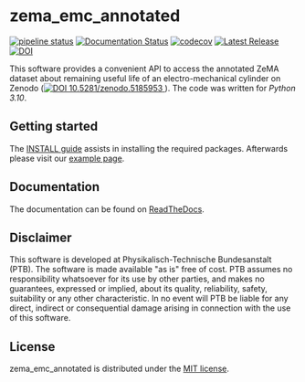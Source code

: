 # zema_emc_annotated

[![pipeline status](https://gitlab1.ptb.de/m4d/zema_emc_annotated/badges/main/pipeline.svg)](https://gitlab1.ptb.de/m4d/zema_emc_annotated/-/commits/main)
[![Documentation Status](https://readthedocs.org/projects/zema-emc-annotated/badge/?version=latest)](https://zema-emc-annotated.readthedocs.io/en/latest/?badge=latest)
[![codecov](https://codecov.io/gh/PTB-M4D/zema_emc_annotated/branch/main/graph/badge.svg?token=HQZE3FXL7N)](https://app.codecov.io/gh/PTB-M4D/zema_emc_annotated?search=&displayType=list&trend=7%20days)
[![Latest Release](https://gitlab1.ptb.de/m4d/zema_emc_annotated/-/badges/release.svg)](https://github.com/PTB-M4D/zema_emc_annotated/releases/latest)
[![DOI](https://zenodo.org/badge/591514193.svg)](https://doi.org/10.5281/zenodo.7556142)

This software provides a convenient API to access the annotated ZeMA dataset about 
remaining useful life of an electro-mechanical cylinder on Zenodo
([![DOI
10.5281/zenodo.5185953](https://zenodo.org/badge/DOI/10.5281/zenodo.5185953.svg)
](https://doi.org/10.5281/zenodo.5185953)). The code was written for _Python 3.10_.

## Getting started

The [INSTALL guide](INSTALL.md) assists in installing the required packages. 
Afterwards please visit our
[example page](https://zema-emc-annotated.readthedocs.io/en/latest/examples.html).

## Documentation

The documentation can be found on
[ReadTheDocs](https://zema-emc-annotated.readthedocs.io/en/latest/).

## Disclaimer

This software is developed at Physikalisch-Technische Bundesanstalt (PTB). The software
is made available "as is" free of cost. PTB assumes no responsibility whatsoever for
its use by other parties, and makes no guarantees, expressed or implied, about its
quality, reliability, safety, suitability or any other characteristic. In no event
will PTB be liable for any direct, indirect or consequential damage arising in
connection with the use of this software.

## License

zema_emc_annotated is distributed under the [MIT
license](https://github.com/PTB-M4D/zema_emc_annotated/blob/main/LICENSE).
